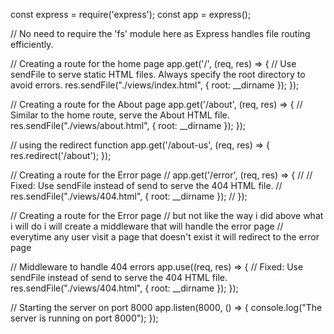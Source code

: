 const express = require('express');
const app = express();

// No need to require the 'fs' module here as Express handles file routing efficiently.

// Creating a route for the home page
app.get('/', (req, res) => {
    // Use sendFile to serve static HTML files. Always specify the root directory to avoid errors.
    res.sendFile("./views/index.html", { root: __dirname });
});



// Creating a route for the About page
app.get('/about', (req, res) => {
    // Similar to the home route, serve the About HTML file.
    res.sendFile("./views/about.html", { root: __dirname });
});

// using the redirect function
app.get('/about-us', (req, res) => {
    res.redirect('/about');
});

// Creating a route for the Error page
// app.get('/error', (req, res) => {
//     // Fixed: Use sendFile instead of send to serve the 404 HTML file.
//     res.sendFile("./views/404.html", { root: __dirname });
// });

// Creating a route for the Error page
// but not like the way i did above what i will do i will create a middleware that will handle the error page
// everytime any user visit a page that doesn't exist it will redirect to the error page

// Middleware to handle 404 errors
app.use((req, res) => {
    // Fixed: Use sendFile instead of send to serve the 404 HTML file.
    res.sendFile("./views/404.html", { root: __dirname });
});

// Starting the server on port 8000
app.listen(8000, () => {
    console.log("The server is running on port 8000");
});
